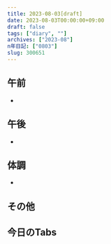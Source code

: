 ```yaml
---
title: 2023-08-03[draft]
date: 2023-08-03T00:00:00+09:00
draft: false
tags: ["diary", ""]
archives: ["2023-08"]
n年日記: ["0803"]
slug: 300651
---
```

## 午前
- 
## 午後
- 
## 体調
- 
## その他
## 今日のTabs